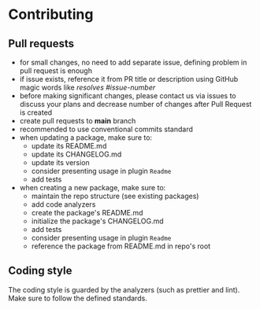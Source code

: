 # Contributing

## Pull requests

* for small changes, no need to add separate issue, defining problem in pull request is enough
* if issue exists, reference it from PR title or description using GitHub magic words like *resolves #issue-number*
* before making significant changes, please contact us via issues to discuss your plans and decrease number of changes after Pull Request is created
* create pull requests to **main** branch
* recommended to use conventional commits standard
* when updating a package, make sure to:
  * update its README.md
  * update its CHANGELOG.md
  * update its version
  * consider presenting usage in plugin `Readme`
  * add tests
* when creating a new package, make sure to:
  * maintain the repo structure (see existing packages)
  * add code analyzers
  * create the package's README.md 
  * initialize the package's CHANGELOG.md
  * add tests
  * consider presenting usage in plugin `Readme`
  * reference the package from README.md in repo's root

## Coding style

The coding style is guarded by the analyzers (such as prettier and lint). 
Make sure to follow the defined standards. 